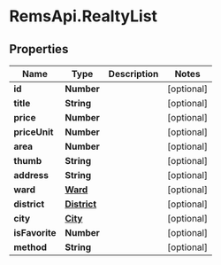 # RemsApi.RealtyList

## Properties
Name | Type | Description | Notes
------------ | ------------- | ------------- | -------------
**id** | **Number** |  | [optional] 
**title** | **String** |  | [optional] 
**price** | **Number** |  | [optional] 
**priceUnit** | **Number** |  | [optional] 
**area** | **Number** |  | [optional] 
**thumb** | **String** |  | [optional] 
**address** | **String** |  | [optional] 
**ward** | [**Ward**](Ward.md) |  | [optional] 
**district** | [**District**](District.md) |  | [optional] 
**city** | [**City**](City.md) |  | [optional] 
**isFavorite** | **Number** |  | [optional] 
**method** | **String** |  | [optional] 


